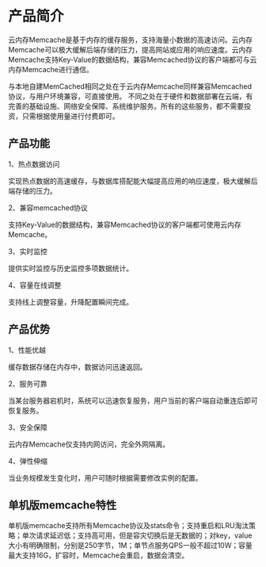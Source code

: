 # 产品简介

云内存Memcache是基于内存的缓存服务，支持海量小数据的高速访问。云内存Memcache可以极大缓解后端存储的压力，提高网站或应用的响应速度。云内存Memcache支持Key-Value的数据结构，兼容Memcached协议的客户端都可与云内存Memcache进行通信。

与本地自建MemCached相同之处在于云内存Memcache同样兼容Memcached协议，与用户环境兼容，可直接使用。
不同之处在于硬件和数据部署在云端，有完善的基础设施、网络安全保障、系统维护服务。所有的这些服务，都不需要投资，只需根据使用量进行付费即可。

## 产品功能

1、热点数据访问

实现热点数据的高速缓存，与数据库搭配能大幅提高应用的响应速度，极大缓解后端存储的压力。

2、兼容memcached协议

支持Key-Value的数据结构，兼容Memcached协议的客户端都可使用云内存Memcache。

3、实时监控

提供实时监控与历史监控多项数据统计。

4、容量在线调整

支持线上调整容量，升降配置瞬间完成。

## 产品优势

1、性能优越

缓存数据存储在内存中，数据访问迅速返回。

2、服务可靠

当某台服务器宕机时，系统可以迅速恢复服务，用户当前的客户端自动重连后即可恢复服务。

3、安全保障

云内存Memcache仅支持内网访问，完全外网隔离。

4、弹性伸缩

当业务规模发生变化时，用户可随时根据需要修改实例的配置。

## 单机版memcache特性

单机版memcache支持所有Memcache协议及stats命令；支持重启和LRU淘汰策略；单次请求延迟低；支持高可用，但是容灾切换后是无数据的；对key，value大小有明确限制，分别是250字节，1M；单节点服务QPS一般不超过10W；容量最大支持16G，扩容时，Memcache会重启，数据会清空。
